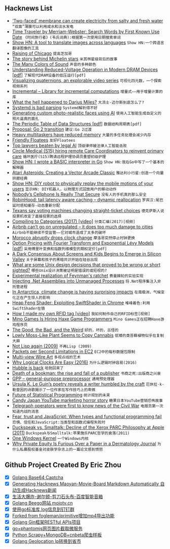 ## Hacknews List


- [‘Two-faced’ membrane can create electricity from salty and fresh water](http://www.sciencemag.org/news/2018/10/two-faced-membrane-can-create-electricity-nothing-salty-water)  `“双面”薄膜可以利用咸水和淡水发电`
- [Time Traveler by Merriam-Webster: Search Words by First Known Use Date](https://www.merriam-webster.com/time-traveler)  `《时间旅行者》(韦氏词典):根据第一次使用日期搜索单词`
- [Show HN: A tool to translate images across languages](https://blog.imgtranslate.com/what/)  `Show HN:一个跨语言翻译图像的工具`
- [Raising of Chicago](https://en.wikipedia.org/wiki/Raising_of_Chicago)  `提高芝加哥`
- [The story behind Michelin stars](http://www.bbc.com/travel/story/20181024-the-ingenious-story-behind-michelin-stars)  `米其林星级背后的故事`
- [The Many Colors of Sound](https://www.theatlantic.com/science/archive/2016/02/white-noise-sound-colors/462972/?single_page=true)  `声音的多种颜色`
- [Understanding Reduced-Voltage Operation in Modern DRAM Devices [pdf]](http://www.pdl.cmu.edu/PDL-FTP/NVM/17sigmetrics_voltron.pdf)  `了解现代DRAM设备的低压运行[pdf]`
- [Visualizing quaternions, an explorable video series](https://eater.net/quaternions)  `可视化四元数，一个探索视频系列`
- [Incremental – Library for incremental computations](https://opensource.janestreet.com/incremental/)  `增量式——用于增量计算的库`
- [What the hell happened to Darius Miles?](https://www.theplayerstribune.com/en-us/articles/what-the-hell-happened-to-darius-miles)  `大流士·迈尔斯到底怎么了?`
- [Systemd is bad parsing](https://blog.erratasec.com/2018/10/systemd-is-bad-parsing-and-should-feel.html)  `Systemd解析得不好`
- [Generating custom photo-realistic faces using AI](https://blog.insightdatascience.com/generating-custom-photo-realistic-faces-using-ai-d170b1b59255)  `使用人工智能生成自定义的照片逼真的面孔`
- [The Periodic Table of Data Structures [pdf]](https://stratos.seas.harvard.edu/files/stratos/files/periodictabledatastructures.pdf)  `数据结构周期表[pdf]`
- [Proposal: Go 2 transition](https://github.com/golang/proposal/blob/master/design/28221-go2-transitions.md)  `建议:Go 2过渡`
- [Heavy multitaskers have reduced memory](https://news.stanford.edu/2018/10/25/decade-data-reveals-heavy-multitaskers-reduced-memory-psychologist-says/)  `大量的多任务处理会减少内存`
- [Friendly Floatees](https://en.wikipedia.org/wiki/Friendly_Floatees)  `友好Floatees`
- [Top lawyers beaten by legal AI](https://hackernoon.com/20-top-lawyers-were-beaten-by-legal-ai-here-are-their-surprising-responses-5dafdf25554d)  `顶级律师被法律人工智能击败`
- [Circle Medical (S15) hiring remote Care Coordinators to reinvent primary care](https://jobs.lever.co/circlemedical/63b62b12-1904-4043-8b2a-81109d3551d5?lever-origin=applied&amp;lever-source%5B%5D=HACKERNEWS)  `循环医疗(S15)聘请远程护理协调员重塑初级护理`
- [Show HN: I wrote a BASIC interpreter in Go](https://github.com/skx/gobasic)  `Show HN:我在Go中写了一个基本的解释器`
- [Atari Asteroids: Creating a Vector Arcade Classic](https://arcadeblogger.com/2018/10/24/atari-asteroids-creating-a-vector-arcade-classic/)  `雅达利小行星:创造一个向量拱廊经典`
- [Show HN: DIY robot to physically replay the mobile motions of your users](https://remotion.cs.brown.edu)  `显示HN: DIY机器人，以物理方式回放用户的移动动作`
- [Nobody’s Cellphone Is Really That Secure](https://www.theatlantic.com/technology/archive/2018/10/president-trump-and-cell-phone-security/574096/?single_page=true)  `没有人的手机真的那么安全`
- [RobinHood: tail latency aware caching – dynamic reallocation](https://blog.acolyer.org/2018/10/26/robinhood-tail-latency-aware-caching-dynamic-reallocation-from-cache-rich-to-cache-poor/)  `罗宾汉:尾巴延时感知缓存-动态重新分配`
- [Texans say voting machines changing straight-ticket choices](https://apnews.com/a8825810d10441f2ad828e95d6851d55)  `德克萨斯人说投票机改变了直接投票的选择`
- [Compiling to Categories (2017) [video]](https://www.youtube.com/watch?v=SVRYcrhRCes)  `分类汇编(2017)[视频]`
- [Airbnb can’t go on unregulated – it does too much damage to cities](https://www.theguardian.com/commentisfree/2018/oct/24/airbnb-unregulated-damage-cities-barcelona-law-locals)  `Airbnb不能继续不受监管——它对城市造成了太多的破坏`
- [Morocco abruptly drops clock change](https://www.bbc.com/news/world-africa-45995634)  `摩洛哥突然停止时钟更换`
- [Option Pricing with Fourier Transform and Exponential Lévy Models [pdf]](http://maxmatsuda.com/Papers/2004/Matsuda%20Intro%20FT%20Pricing.pdf)  `采用傅里叶变换和指数列维模型的期权定价[pdf]`
- [A Dark Consensus About Screens and Kids Begins to Emerge in Silicon Valley](https://www.nytimes.com/2018/10/26/style/phones-children-silicon-valley.html)  `关于屏幕和孩子的黑暗共识开始在硅谷出现`
- [What are some Unix design decisions that proved to be wrong or short sighted?](https://www.reddit.com/r/unix/comments/9rfj8t/what_are_some_unix_design_decisions_that_proved/)  `哪些Unix设计决策被证明是错误的或短视的?`
- [Experimental realization of Feynman&#39;s ratchet](http://iopscience.iop.org/article/10.1088/1367-2630/aae71f/meta)  `费曼棘轮的实验实现`
- [Injecting .Net Assemblies into Unmanaged Processes](https://movaxbx.ru/2018/10/23/injecting-net-assemblies-into-unmanaged-processes/)  `将.Net程序集注入非托管进程`
- [In Antarctica, climate change is having surprising impacts](https://www.nationalgeographic.com/magazine/2018/11/antarctica-climate-change-western-peninsula-ice-melt-krill-penguin-leopard-seal/)  `在南极洲，气候变化正在产生惊人的影响`
- [Heap Feng Shader: Exploiting SwiftShader in Chrome](https://googleprojectzero.blogspot.com/2018/10/heap-feng-shader-exploiting-swiftshader.html)  `堆峰着色:利用SwiftShader在铬`
- [How I made my own RFID tag [video]](https://www.youtube.com/watch?v=PWzyPZAPbt0)  `我如何制作自己的RFID标签[视频]`
- [Mino Games Is Hiring Haxe Game Programmers](https://mino-games.workable.com/jobs/415887)  `Mino Games正在招聘Haxe游戏程序员`
- [The Good, the Bad, and the Weird](https://blog.trailofbits.com/2018/10/26/the-good-the-bad-and-the-weird/)  `好的，坏的，古怪的`
- [Lowly Moss-Like Plant Seems to Copy Cannabis](https://www.scientificamerican.com/article/lowly-moss-like-plant-seems-to-copy-cannabis/)  `低矮的类苔藓植物似乎在复制大麻`
- [Not Lisp again (2009)](https://funcall.blogspot.com/2009/03/not-lisp-again.html)  `不再Lisp (2009)`
- [Packets per Second Limitations in EC2](https://www.bluematador.com/blog/ec2-packets-per-second-guaranteed-throughput-vs-best-effort)  `EC2中的每秒数据包限制`
- [Multi-view Wire Art](https://cgv.cs.nthu.edu.tw/projects/recreational_graphics/MVWA)  `多视点线的艺术`
- [Why Logical Clocks Are Easy (2016)](https://queue.acm.org/detail.cfm?id=2917756)  `为什么逻辑时钟容易(2016)`
- [Hubble is back](https://www.nasa.gov/feature/goddard/2018/update-on-the-hubble-space-telescope-safe-mode)  `哈勃回来了`
- [Death of a bookman: the rise and fall of a publisher](http://standpointmag.co.uk/node/7270/full)  `书商之死:出版商之兴衰`
- [GPP – general-purpose preprocessor](https://logological.org/gpp)  `通用预处理器`
- [Ursula K. Le Guin’s poetry reveals a writer humbled by the craft](https://www.poetryfoundation.org/articles/148040/always-beginning)  `厄休拉·k·勒奎因的诗歌揭示了一位作家在写作技巧上的卑微`
- [Future of Statistical Programming](http://www.science.smith.edu/~amcnamara/FoSP.html)  `统计规划的未来`
- [Candy Japan YouTube marketing horror story](https://www.candyjapan.com/behind-the-scenes/youtube-marketing-horror-story)  `糖果日本YouTube营销恐怖故事`
- [Telegraph operators were first to know news of the Civil War](https://www.laphamsquarterly.org/roundtable/prophets-war)  `电报员第一次知道内战的消息`
- [Fear, trust and JavaScript: When types and functional programming fail](https://www.reaktor.com/blog/fear-trust-and-javascript/)  `恐惧、信任和JavaScript:当类型和函数式编程失败时`
- [Duckspeak vs. Smalltalk: Decline of the Xerox PARC Philosophy at Apple (2011)](http://dorophone.blogspot.com/2011/07/duckspeak-vs-smalltalk.html?view=classic)  `Duckspeak与Smalltalk:苹果施乐PARC哲学的衰落(2011)`
- [One Windows Kernel](https://techcommunity.microsoft.com/t5/Windows-Kernel-Internals/One-Windows-Kernel/ba-p/267142)  `一个Windows内核`
- [Why Private Equity Is Furious Over a Paper in a Dermatology Journal](https://www.nytimes.com/2018/10/26/health/private-equity-dermatology.html)  `为什么私募股权基金对皮肤学杂志上的一篇论文感到愤怒`

## Github Project Created By Eric Zhou

- [x] [Golang Base64 Captcha](https://github.com/mojocn/base64Captcha)
- [x] [Generating Hacknews Maoyan-Movie-Board Markdown Automatically 自动生成Hacknews新闻](https://github.com/dejavuzhou/md-genie)
- [x] [生活大爆炸-谢尔顿-剪刀石头布-百度智能音箱](https://github.com/mojocn/dueros-bang-game)
- [x] [Golang Beego网站 mojotv.cn](https://github.com/mojocn/www.mojotv.cn)
- [x] [使用go标准库,log信息到钉钉群](https://github.com/mojocn/dooger)
- [x] [Forked from fogleman/primitive增加mp4导出功能](https://github.com/mojocn/primitive)
- [x] [Golang Gin框架RESTful APIs项目](https://github.com/JJJJJJJerk/ezier-golang-web-api-framework)
- [x] [go+phantomjs网页图片截取微服务](https://github.com/mojocn/screen_shot)
- [x] [Python Scrapy+MongoDB+cnbeta爬虫样板](https://github.com/mojocn/scrapy_mongodb_boilerplate_cnbeta)
- [x] [Golang Geolocation Ip转换到省市](https://github.com/mojocn/ip2location)